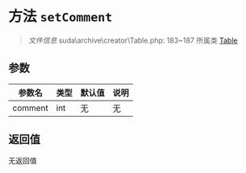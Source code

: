 # 方法 `setComment`

> *文件信息* suda\archive\creator\Table.php: 183~187
> 所属类 [Table](../Table.md)




## 参数


| 参数名 | 类型 | 默认值 | 说明 |
|--------|-----|-------|-------|
| comment |  int | 无 | 无 |



## 返回值

无返回值
